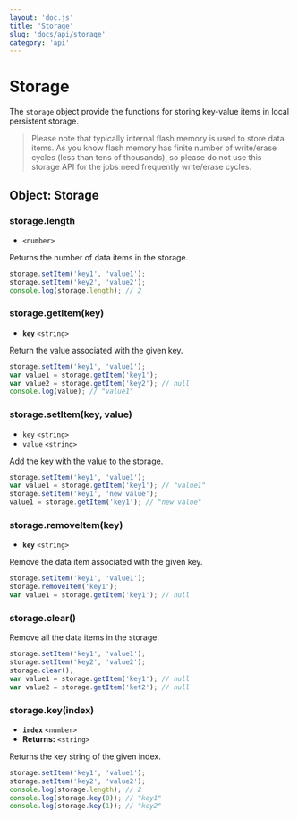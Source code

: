 ```yaml
---
layout: 'doc.js'
title: 'Storage'
slug: 'docs/api/storage'
category: 'api'
---
```


# Storage

The `storage` object provide the functions for storing key-value items in local persistent storage.

> Please note that typically internal flash memory is used to store data items. As you know flash memory has finite number of write/erase cycles (less than tens of thousands), so please do not use this storage API for the jobs need frequently write/erase cycles.

## Object: Storage

### storage.length

- `<number>`

Returns the number of data items in the storage.

```javascript
storage.setItem('key1', 'value1');
storage.setItem('key2', 'value2');
console.log(storage.length); // 2
```

### storage.getItem(key)

- **`key`** `<string>`&#x20;

Return the value associated with the given key.

```javascript
storage.setItem('key1', 'value1');
var value1 = storage.getItem('key1');
var value2 = storage.getItem('key2'); // null
console.log(value); // "value1"
```

### storage.setItem(key, value)

- `key` `<string>`&#x20;
- `value` `<string>`&#x20;

Add the key with the value to the storage.

```javascript
storage.setItem('key1', 'value1');
var value1 = storage.getItem('key1'); // "value1"
storage.setItem('key1', 'new value');
value1 = storage.getItem('key1'); // "new value"
```

### storage.removeItem(key)

- **`key`** `<string>`&#x20;

Remove the data item associated with the given key.

```javascript
storage.setItem('key1', 'value1');
storage.removeItem('key1');
var value1 = storage.getItem('key1'); // null
```

### storage.clear()

Remove all the data items in the storage.

```javascript
storage.setItem('key1', 'value1');
storage.setItem('key2', 'value2');
storage.clear();
var value1 = storage.getItem('key1'); // null
var value2 = storage.getItem('ket2'); // null
```

### storage.key(index)

- **`index`** `<number>`&#x20;
- **Returns:** `<string>`&#x20;

Returns the key string of the given index.

```javascript
storage.setItem('key1', 'value1');
storage.setItem('key2', 'value2');
console.log(storage.length); // 2
console.log(storage.key(0)); // "key1"
console.log(storage.key(1)); // "key2"
```
